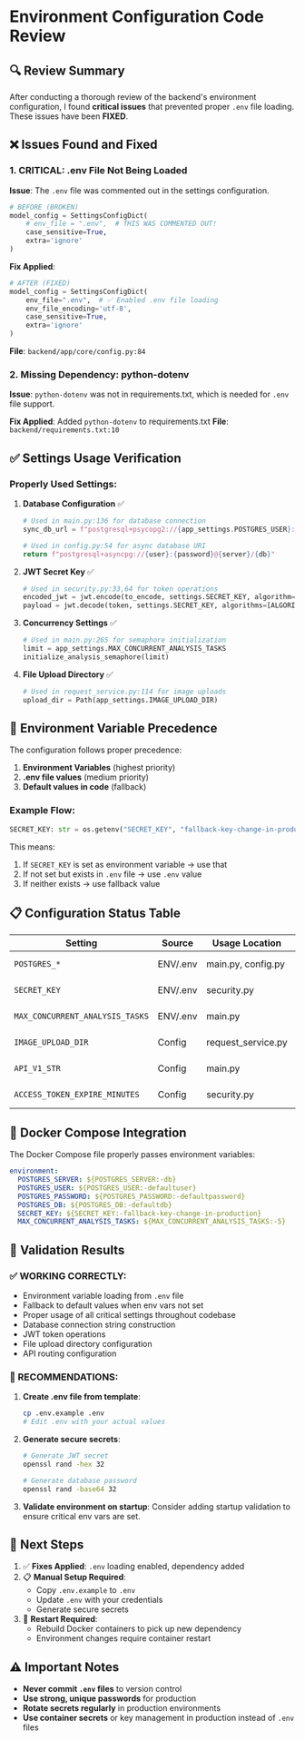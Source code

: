 # Environment Configuration Code Review

## 🔍 **Review Summary**

After conducting a thorough review of the backend's environment configuration, I found **critical issues** that prevented proper `.env` file loading. These issues have been **FIXED**.

## ❌ **Issues Found and Fixed**

### 1. **CRITICAL: .env File Not Being Loaded**
**Issue**: The `.env` file was commented out in the settings configuration.
```python
# BEFORE (BROKEN)
model_config = SettingsConfigDict(
    # env_file = ".env",  # THIS WAS COMMENTED OUT!
    case_sensitive=True,
    extra='ignore'
)
```

**Fix Applied**:
```python
# AFTER (FIXED)
model_config = SettingsConfigDict(
    env_file=".env",  # ✅ Enabled .env file loading
    env_file_encoding='utf-8',
    case_sensitive=True,
    extra='ignore'
)
```
**File**: `backend/app/core/config.py:84`

### 2. **Missing Dependency: python-dotenv**
**Issue**: `python-dotenv` was not in requirements.txt, which is needed for `.env` file support.

**Fix Applied**: Added `python-dotenv` to requirements.txt
**File**: `backend/requirements.txt:10`

## ✅ **Settings Usage Verification**

### **Properly Used Settings**:

1. **Database Configuration** ✅
   ```python
   # Used in main.py:136 for database connection
   sync_db_url = f"postgresql+psycopg2://{app_settings.POSTGRES_USER}:{app_settings.POSTGRES_PASSWORD}@{app_settings.POSTGRES_SERVER}/{app_settings.POSTGRES_DB}"
   
   # Used in config.py:54 for async database URI
   return f"postgresql+asyncpg://{user}:{password}@{server}/{db}"
   ```

2. **JWT Secret Key** ✅
   ```python
   # Used in security.py:33,64 for token operations
   encoded_jwt = jwt.encode(to_encode, settings.SECRET_KEY, algorithm=ALGORITHM)
   payload = jwt.decode(token, settings.SECRET_KEY, algorithms=[ALGORITHM])
   ```

3. **Concurrency Settings** ✅
   ```python
   # Used in main.py:265 for semaphore initialization
   limit = app_settings.MAX_CONCURRENT_ANALYSIS_TASKS
   initialize_analysis_semaphore(limit)
   ```

4. **File Upload Directory** ✅
   ```python
   # Used in request_service.py:114 for image uploads
   upload_dir = Path(app_settings.IMAGE_UPLOAD_DIR)
   ```

## 🔄 **Environment Variable Precedence**

The configuration follows proper precedence:
1. **Environment Variables** (highest priority)
2. **.env file values** (medium priority)  
3. **Default values in code** (fallback)

### **Example Flow**:
```python
SECRET_KEY: str = os.getenv("SECRET_KEY", "fallback-key-change-in-production-b4f8a3e9c2d1")
```

This means:
1. If `SECRET_KEY` is set as environment variable → use that
2. If not set but exists in `.env` file → use `.env` value
3. If neither exists → use fallback value

## 📋 **Configuration Status Table**

| Setting | Source | Usage Location | Status |
|---------|--------|----------------|--------|
| `POSTGRES_*` | ENV/.env | main.py, config.py | ✅ Used |
| `SECRET_KEY` | ENV/.env | security.py | ✅ Used |
| `MAX_CONCURRENT_ANALYSIS_TASKS` | ENV/.env | main.py | ✅ Used |
| `IMAGE_UPLOAD_DIR` | Config | request_service.py | ✅ Used |
| `API_V1_STR` | Config | main.py | ✅ Used |
| `ACCESS_TOKEN_EXPIRE_MINUTES` | Config | security.py | ✅ Used |

## 🔧 **Docker Compose Integration**

The Docker Compose file properly passes environment variables:
```yaml
environment:
  POSTGRES_SERVER: ${POSTGRES_SERVER:-db}
  POSTGRES_USER: ${POSTGRES_USER:-defaultuser}
  POSTGRES_PASSWORD: ${POSTGRES_PASSWORD:-defaultpassword}
  POSTGRES_DB: ${POSTGRES_DB:-defaultdb}
  SECRET_KEY: ${SECRET_KEY:-fallback-key-change-in-production}
  MAX_CONCURRENT_ANALYSIS_TASKS: ${MAX_CONCURRENT_ANALYSIS_TASKS:-5}
```

## 🎯 **Validation Results**

### **✅ WORKING CORRECTLY**:
- Environment variable loading from `.env` file
- Fallback to default values when env vars not set
- Proper usage of all critical settings throughout codebase
- Database connection string construction
- JWT token operations
- File upload directory configuration
- API routing configuration

### **📝 RECOMMENDATIONS**:

1. **Create .env file from template**:
   ```bash
   cp .env.example .env
   # Edit .env with your actual values
   ```

2. **Generate secure secrets**:
   ```bash
   # Generate JWT secret
   openssl rand -hex 32
   
   # Generate database password
   openssl rand -base64 32
   ```

3. **Validate environment on startup**:
   Consider adding startup validation to ensure critical env vars are set.

## 🚀 **Next Steps**

1. ✅ **Fixes Applied**: `.env` loading enabled, dependency added
2. 📋 **Manual Setup Required**: 
   - Copy `.env.example` to `.env`
   - Update `.env` with your credentials
   - Generate secure secrets
3. 🔄 **Restart Required**: 
   - Rebuild Docker containers to pick up new dependency
   - Environment changes require container restart

## ⚠️ **Important Notes**

- **Never commit `.env` files** to version control
- **Use strong, unique passwords** for production
- **Rotate secrets regularly** in production environments
- **Use container secrets** or key management in production instead of `.env` files